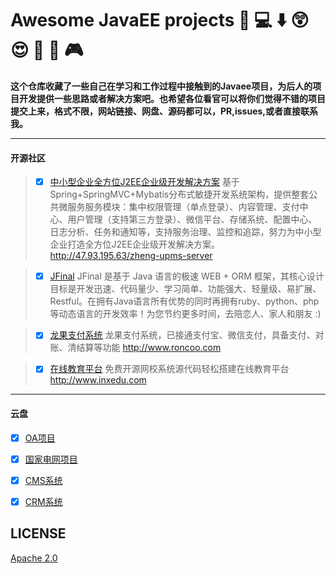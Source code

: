 # Awesome JavaEE projects  :date:  :computer: :arrow_down: :astonished:  :heart_eyes: :rocket: :tada: :video_game:

**这个仓库收藏了一些自己在学习和工作过程中接触到的Javaee项目，为后人的项目开发提供一些思路或者解决方案吧。也希望各位看官可以将你们觉得不错的项目提交上来，格式不限，网站链接、网盘、源码都可以，PR,issues,或者直接联系我。**

---
#### 开源社区
>- [x] [中小型企业全方位J2EE企业级开发解决方案](https://gitee.com/shuzheng/zheng)
基于Spring+SpringMVC+Mybatis分布式敏捷开发系统架构，提供整套公共微服务服务模块：集中权限管理（单点登录）、内容管理、支付中心、用户管理（支持第三方登录）、微信平台、存储系统、配置中心、日志分析、任务和通知等，支持服务治理、监控和追踪，努力为中小型企业打造全方位J2EE企业级开发解决方案。 http://47.93.195.63/zheng-upms-server

>- [x] [JFinal](https://gitee.com/jfinal/jfinal)
JFinal 是基于 Java 语言的极速 WEB + ORM 框架，其核心设计目标是开发迅速、代码量少、学习简单、功能强大、轻量级、易扩展、Restful。在拥有Java语言所有优势的同时再拥有ruby、python、php等动态语言的开发效率！为您节约更多时间，去陪恋人、家人和朋友 :)

>- [x] [龙果支付系统](https://gitee.com/roncoocom/roncoo-pay)
龙果支付系统，已接通支付宝、微信支付，具备支付、对账、清结算等功能 http://www.roncoo.com

>- [x] [在线教育平台](https://gitee.com/inxeduopen/inxedu)
免费开源网校系统源代码轻松搭建在线教育平台 http://www.inxedu.com


---
#### 云盘
- [x] [OA项目](https://pan.baidu.com/s/1IC9y6m7ObvTsskoFZQyhyg)

- [x] [国家电网项目](https://pan.baidu.com/s/1zXprxo-LURFVt7E1bAm6Fw)

- [x] [CMS系统](https://pan.baidu.com/s/1zXprxo-LURFVt7E1bAm6Fw)

- [x] [CRM系统](https://pan.baidu.com/s/1zkr4-rOC9Phg9KdMkc1HJg)

## LICENSE
[Apache 2.0](https://github.com/ScarlettRay/JavaEE-projects/blob/master/LICENSE)










